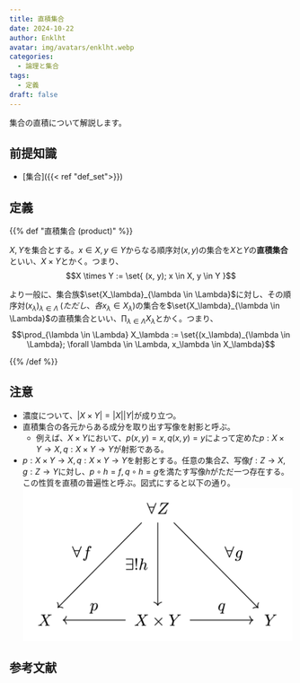 ```yaml
---
title: 直積集合
date: 2024-10-22
author: Enklht
avatar: img/avatars/enklht.webp
categories:
  - 論理と集合
tags:
  - 定義
draft: false
---
```


集合の直積について解説します。

<!--more-->

## 前提知識

- [集合]({{< ref "def_set">}})

## 定義

{{% def "直積集合 (product)" %}}

$X, Y$を集合とする。$x \in X, y \in Y$からなる順序対$(x, y)$の集合を$X$と$Y$の**直積集合**といい、$X \times Y$とかく。つまり、
$$X \times Y := \set{ (x, y); x \in X, y \in Y }$$

より一般に、集合族$\set{X_\lambda}_{\lambda \in \Lambda}$に対し、その順序対$(x_\lambda)_{\lambda \in \Lambda} \; (ただし、各x_\lambda \in X_\lambda)$の集合を$\set{X_\lambda}_{\lambda \in \Lambda}$の直積集合といい、$\prod_{\lambda \in \Lambda} X_\lambda$とかく。つまり、
$$\prod_{\lambda \in \Lambda} X_\lambda := \set{(x_\lambda)_{\lambda \in \Lambda}; \forall \lambda \in \Lambda, x_\lambda \in X_\lambda}$$

{{% /def %}}

## 注意

- 濃度について、$|X \times Y| = |X||Y|$が成り立つ。
- 直積集合の各元からある成分を取り出す写像を射影と呼ぶ。
  - 例えば、$X \times Y$において、$p(x, y) = x, q(x, y) = y$によって定めた$p: X \times Y \to X, q :X \times Y \to Y$が射影である。
- $p: X \times Y \to X, q: X \times Y \to Y$を射影とする。任意の集合$Z$、写像$f: Z \to X, g: Z \to Y$に対し、$p \circ h = f, q \circ h = g$を満たす写像$h$がただ一つ存在する。この性質を直積の普遍性と呼ぶ。図式にすると以下の通り。  
  ![直積の普遍性を示す図式](prod.svg)

## 参考文献
